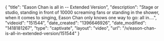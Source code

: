 {
    "title": "Eason Chan is all in -- Extended Version",
    "description": "Stage or studio, standing in front of 10000 screaming fans or standing in the shower, when it comes to singing, Eason Chan only knows one way to go: all in....",
    "videoid": "151544",
    "date_created": "1396646926",
    "date_modified": "1418181267",
    "type": "captivate",
    "layout": "video",
    "url": "\/v\/eason-chan-is-all-in-extended-version\/151544"
}